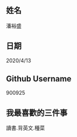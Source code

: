 姓名
----
潘裕盛

日期
----
2020/4/13

Github Username
---------------
900925

我最喜歡的三件事
---------------
讀書.背英文.種菜